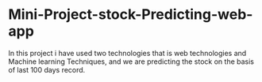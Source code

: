 # Mini-Project-stock-Predicting-web-app
In this project i have used two technologies that is web technologies and Machine learning Techniques, and we are predicting the stock on the basis of last 100 days record.
